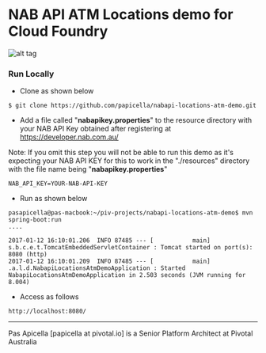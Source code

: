 <h1> NAB API ATM Locations demo for Cloud Foundry </h1>

![alt tag](https://dl.dropboxusercontent.com/u/15829935/platform-demos/images/piv-nabapi-3.png)

<h3> Run Locally </h3>

- Clone as shown below

```
$ git clone https://github.com/papicella/nabapi-locations-atm-demo.git
```

- Add a file called "**nabapikey.properties**" to the resource directory with your NAB API Key obtained after registering 
at https://developer.nab.com.au/

Note: If you omit this step you will not be able to run this demo as it's expecting your NAB API KEY for this to work
in the "./resources" directory with the file name being "**nabapikey.properties**"

```
NAB_API_KEY=YOUR-NAB-API-KEY
```

- Run as shown below

```
pasapicella@pas-macbook:~/piv-projects/nabapi-locations-atm-demo$ mvn spring-boot:run
....

2017-01-12 16:10:01.206  INFO 87485 --- [           main] s.b.c.e.t.TomcatEmbeddedServletContainer : Tomcat started on port(s): 8080 (http)
2017-01-12 16:10:01.209  INFO 87485 --- [           main] .a.l.d.NabapiLocationsAtmDemoApplication : Started NabapiLocationsAtmDemoApplication in 2.503 seconds (JVM running for 8.004)

```

- Access as follows

```
http://localhost:8080/
```


<hr />
Pas Apicella [papicella at pivotal.io] is a Senior Platform Architect at Pivotal Australia 